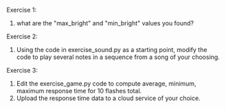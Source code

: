 
Exercise 1: 
1. what are the "max_bright" and "min_bright" values you found?

Exercise 2: 
1. Using the code in exercise_sound.py as a starting point, modify the code to play several notes in a sequence from a song of your choosing.

Exercise 3: 
1. Edit the exercise_game.py code to compute average, minimum, maximum response time for 10 flashes total.
2. Upload the response time data to a cloud service of your choice.


